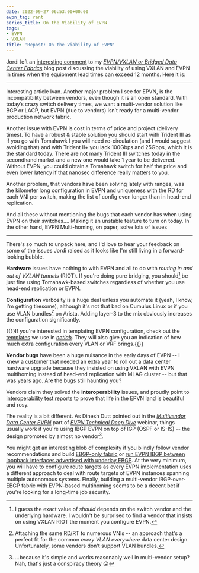 ```yaml
---
date: 2022-09-27 06:53:00+00:00
evpn_tag: rant
series_title: On the Viability of EVPN
tags:
- EVPN
- VXLAN
title: 'Repost: On the Viability of EVPN'
---
```

Jordi left an [interesting comment](/2022/09/mlag-bridging-evpn/#1375) to my *[EVPN/VXLAN or Bridged Data Center Fabrics](/2022/09/mlag-bridging-evpn/)* blog post discussing the viability of using VXLAN and EVPN in times when the equipment lead times can exceed 12 months. Here it is:

---

Interesting article Ivan. Another major problem I see for EPVN, is the incompatibility between vendors, even though it is an open standard. With today’s crazy switch delivery times, we want a multi-vendor solution like BGP or LACP, but EVPN (due to vendors) isn’t ready for a multi-vendor production network fabric.
<!--more-->
Another issue with EVPN is cost in terms of price and project (delivery times). To have a robust & stable solution you should start with Trident III as if you go with Tomahawk I you will need re-circulation (and I would suggest avoiding that) and with Trident II+ you lack 100Gbps and 25Gbps, which it is the standard today. There are not many Trident III switches today in the secondhand market and a new one would take 1 year to be delivered. Without EVPN, you could obtain a Tomahawk switch for half the price and even lower latency if that nanosec difference really matters to you.

Another problem, that vendors have been solving lately with ranges, was the kilometer long configuration in EVPN and uniqueness with the RD for each VNI per switch, making the list of config even longer than in head-end replication.

And all these without mentioning the bugs that each vendor has when using EVPN on their switches…. Making it an unstable feature to turn on today. In the other hand, EVPN Multi-homing, on paper, solve lots of issues

---

There's so much to unpack here, and I'd love to hear your feedback on some of the issues Jordi raised as it looks like I'm still living in a forward-looking bubble.

**Hardware** issues have nothing to with EVPN and all to do with *routing in and out of VXLAN tunnels* (RIOT). If you're doing pure bridging, you should[^THS] be just fine using Tomahawk-based switches regardless of whether you use head-end replication or EVPN.

[^THS]: I guess the exact value of *should* depends on the switch vendor and the underlying hardware. I wouldn't be surprised to find a vendor that insists on using VXLAN RIOT the moment you configure EVPN.

**Configuration** verbosity is a huge deal unless you automate it (yeah, I know, I'm getting tiresome), although it's not that bad on Cumulus Linux or if you use VLAN bundles[^VLB] on Arista. Adding layer-3 to the mix obviously increases the configuration significantly.

[^VLB]: Attaching the same RD/RT to numerous VNIs -- an approach that's a perfect fit for the common *every VLAN everywhere* data center design. Unfortunately, some vendors don't support VLAN bundles.

{{<note info>}}If you're interested in templating EVPN configuration, check out the [templates](https://github.com/ipspace/netlab/tree/dev/netsim/ansible/templates/evpn) we use in *[netlab](https://netlab.tools/)*. They will also give you an indication of how much extra configuration every VLAN or VRF brings.{{</note>}}

**Vendor bugs** have been a huge nuisance in the early days of EVPN -- I knew a customer that needed an extra year to roll out a data center hardware upgrade because they insisted on using VXLAN with EVPN multihoming instead of head-end replication with MLAG cluster -- but that was years ago. Are the bugs still haunting you?

Vendors claim they solved the **interoperability** issues, and proudly point to [interoperability test reports](https://eantc.de/fileadmin/eantc/downloads/events/2022/EANTC-InteropTest2022-TestReport.pdf) to prove that life in the EPVN land is beautiful and rosy.

The reality is a bit different. As Dinesh Dutt pointed out in the *[Multivendor Data Center EVPN](https://my.ipspace.net/bin/list?id=EVPN#MULTIVENDOR)* part of *[EVPN Technical Deep Dive](https://www.ipspace.net/EVPN_Technical_Deep_Dive)* webinar, things usually work if you're using IBGP EVPN on top of IGP (OSPF or IS-IS) -- the design promoted by almost no vendor[^BIW].

[^BIW]: ...because it's simple and works reasonably well in multi-vendor setup? Nah, that's just a conspiracy theory 😜

You might get an interesting blob of complexity if you blindly follow vendor recommendations and build [EBGP-only fabric](/series/dcbgp/) or [run EVPN IBGP between loopback interfaces advertised with underlay EBGP](/2020/02/the-evpnbgp-saga-continues/). At the very minimum, you will have to configure route targets as every EVPN implementation uses a different approach to deal with route targets of EVPN instances spanning multiple autonomous systems. Finally, building a multi-vendor IBGP-over-EBGP fabric with EVPN-based multihoming seems to be a decent bet if you're looking for a long-time job security.